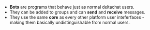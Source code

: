 - **Bots** are programs that behave just as normal deltachat users.
- They can be added to groups and can **send** and **receive** messages.
- They use the same **core** as every other platform user inteferfaces - making them basically undistinguishable from normal users.

